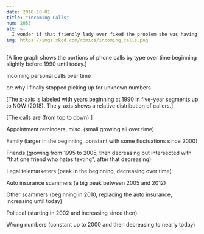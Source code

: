 ```yaml
---
date: 2018-10-01
title: "Incoming Calls"
num: 2053
alt: >-
  I wonder if that friendly lady ever fixed the problem she was having with her headset.
img: https://imgs.xkcd.com/comics/incoming_calls.png
---
```

[A line graph shows the portions of phone calls by type over time beginning slightly before 1990 until today.]

Incoming personal calls over time

or: why I finally stopped picking up for unknown numbers

[The x-axis is labeled with years beginning at 1990 in five-year segments up to NOW (2018). The y-axis shows a relative distribution of callers.]

[The calls are (from top to down):]

Appointment reminders, misc. (small growing all over time)

Family (larger in the beginning, constant with some fluctuations since 2000)

Friends (growing from 1995 to 2005, then decreasing but intersected with "that one friend who hates texting", after that decreasing)

Legal telemarketers (peak in the beginning, decreasing over time)

Auto insurance scammers (a big peak between 2005 and 2012)

Other scammers (beginning in 2010, replacing the auto insurance, increasing until today)

Political (starting in 2002 and increasing since then)

Wrong numbers (constant up to 2000 and then decreasing to nearly today)